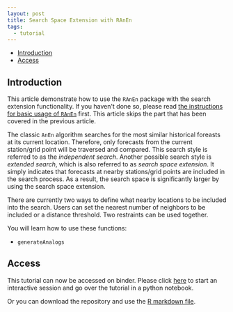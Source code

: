 ```yaml
---
layout: post
title: Search Space Extension with RAnEn
tags:
  - tutorial
---
```


<!-- vim-markdown-toc GitLab -->

* [Introduction](#introduction)
* [Access](#access)

<!-- vim-markdown-toc -->

Introduction
------------

This article demonstrate how to use the `RAnEn` package with the search extension functionality. If you haven't done so, please read [the instructions for basic usage of `RAnEn`](https://weiming-hu.github.io/AnalogsEnsemble/2018/11/04/demo-1-RAnEn-basics.html) first. This article skips the part that has been covered in the previous article.

The classic `AnEn` algorithm searches for the most similar historical foreasts at its current location. Therefore, only forecasts from the current station/grid point will be traversed and compared. This search style is referred to as the *independent search*. Another possible search style is *extended search*, which is also referred to as *search space extension*. It simply indicates that forecasts at nearby stations/grid points are included in the search process. As a result, the search space is significantly larger by using the search space extension.

There are currently two ways to define what nearby locations to be included into the search. Users can set the nearest number of neighbors to be included or a distance threshold. Two restraints can be used together.

You will learn how to use these functions:

-   `generateAnalogs`

Access
------------

This tutorial can now be accessed on binder. Please click [here](https://mybinder.org/v2/gh/Weiming-Hu/AnalogsEnsemble/master) to start an interactive session and go over the tutorial in a python notebook.

Or you can download the repository and use the [R markdown file](https://github.com/Weiming-Hu/AnalogsEnsemble/blob/master/RAnalogs/examples/demo-2_search-extension.Rmd).

